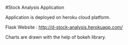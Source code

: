 #Stock Analysis Application

Application is deployed on heroku cloud platform.

Flask Website : http://d-stock-analysis.herokuapp.com/

Charts are drawn with the help of bokeh library.
